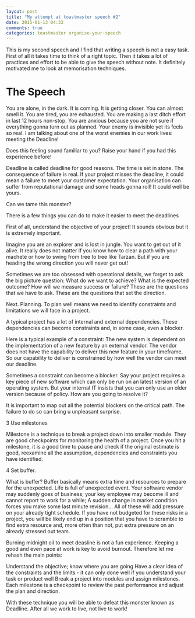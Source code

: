 ```yaml
---
layout: post
title: "My attempt at toastmaster speech #2"
date: 2015-01-13 04:33
comments: true
categories: toastmaster organise-your-speech
---
```


This is my second speech and I find that writing a speech is not a easy task. First of all it takes time to think of a right topic. Then it takes a lot of practices and effort to be able to give the speech without note. It definitely motivated me to look at memorisation techniques.


The Speech
==========

You are alone, in the dark. It is coming. It is getting closer. You can almost smell it. You are tired, you are exhausted. You are making a last ditch effort in last 12 hours non-stop. You are anxious because you are not sure if everything gonna turn out as planned. Your enemy is invisible yet its feels so real. I am talking about one of the worst enemies in our work lives: meeting the Deadline!
 
Does this feeling sound familiar to you? Raise your hand if you had this experience before!

Deadline is called deadline for good reasons. The time is set in stone. The consequence of failure is real. If your project misses the deadline, it could mean a failure to meet your customer expectation. Your organisation can suffer from reputational damage and some heads gonna roll! It could well be yours.

Can we tame this monster? 

There is a few things you can do to make it easier to meet the deadlines

First of all, understand the objective of your project! It sounds obvious but it is extremely important.

Imagine you are an explorer and is lost in jungle. You want to get out of it alive. It really does not matter if you know how to clear a path with your machete or how to swing from tree to tree like Tarzan. But if you are heading the wrong direction you will never get out!

Sometimes we are too obsessed with operational details, we forget to ask the big picture question: What do we want to achieve? What is the expected outcome? How will we measure success or failure? These are the questions that we have to ask. These are the questions that set the direction.

Next. Planning. To plan well means we need to identify constraints and limitations we will face in a project.

A typical project has a lot of internal and external dependencies. These dependencies can become constraints and, in some case, even a blocker.

Here is a typical example of a constraint: The new system is dependent on the implementation of a new feature by an external vendor. The vendor does not have the capability to deliver this new feature in your timeframe. So our capability to deliver is constrained by how well the vendor can meet our deadline.

Sometimes a constraint can become a blocker. Say your project requires a key piece of new software which can only be run on an latest version of an operating system. But your internal IT insists that you can only use an older version because of policy.  How are you going to resolve it?

It is important to map out all the potential blockers on the critical path. The failure to do so can bring u unpleasant surprise.

3 Use milestones 

Milestone is a technique to break a project down into smaller module. They are good checkpoints for monitoring the health of a project. Once you hit a milestone, it is a good time to pause and check if the original estimate is good, reexamine all the assumption, dependencies and constraints you have identified.

4 Set buffer. 

What is buffer? Buffer basically means extra time and resources to prepare for the unexpected. Life is full of unexpected event. Your software vendor may suddenly goes of business; your key employee may become ill and cannot report to work for a while; A sudden change in market condition forces you make some last minute revision… All of these will add pressure on your already tight schedule. If you have not budgeted for these risks in a project, you will be likely end up in a position that you have to scramble to find extra resource and, more often than not, put extra pressure on an already stressed out team.

Burning midnight oil to meet deasline is not a fun experience. Keeping a good and even pace at work is key to avoid burnout. Therefore let me rehash the main points: 

Understand the objective; know where you are going
Have a clear idea of the constraints and the limits - it can only done well if you understand your task or product well
Break a project into modules and assign milestones. Each milestone is a checkpoint to review the past performance and adjust the plan and direction.

With these technique you will be able to defeat this monster known as Deadline. After all we work to live, not live to work!
